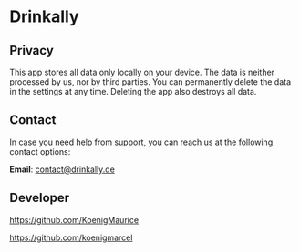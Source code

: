 # **Drinkally**
## **Privacy**

This app stores all data only locally on your device. The data is neither processed by us, nor by third parties.
You can permanently delete the data in the settings at any time. Deleting the app also destroys all data.

## **Contact**

In case you need help from support, you can reach us at the following contact options:

**Email**: contact@drinkally.de

## **Developer**

<https://github.com/KoenigMaurice>

<https://github.com/koenigmarcel>
